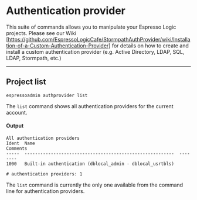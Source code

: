 # Authentication provider

This suite of commands allows you to manipulate your Espresso Logic projects. Please see our Wiki [https://github.com/EspressoLogicCafe/StormpathAuthProvider/wiki/Installation-of-a-Custom-Authentication-Provider] for details on how to create and install a custom authentication provider (e.g. Active Directory, LDAP, SQL, LDAP, Stormpath, etc.)

***
## Project list
    espressoadmin authprovider list

The `list` command shows all authentication providers for the current account.

#### Output
    All authentication providers
    Ident  Name                                                       Comments
    -----  ---------------------------------------------------------  --------
    1000   Built-in authentication (dblocal_admin - dblocal_usrtbls)
    
    # authentication providers: 1

The `list` command is currently the only one available from the command line for
authentication providers.
